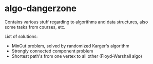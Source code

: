 algo-dangerzone
===============

Contains various stuff regarding to algorithms and data structures, also some tasks from courses, etc.

List of solutions:

* MinCut problem, solved by randomized Karger's algorithm
* Strongly connected component problem
* Shortest path's from one vertex to all other (Floyd-Warshall algo)